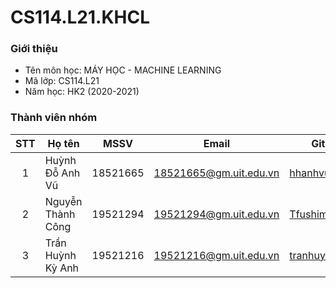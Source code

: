 # CS114.L21.KHCL

### Giới thiệu
* Tên môn học: MÁY HỌC - MACHINE LEARNING
* Mã lớp: CS114.L21
* Năm học: HK2 (2020-2021)

### Thành viên nhóm
| STT | Họ tên | MSSV | Email | Github |
| :---: | --- | --- | --- | --- |
| 1 | Huỳnh Đỗ Anh Vũ | 18521665 | 18521665@gm.uit.edu.vn | [hhanhvu99](https://github.com/hhanhvu99) |
| 2 | Nguyễn Thành Công | 19521294 | 19521294@gm.uit.edu.vn | [Tfushimura](https://github.com/Tfushimura) |
| 3 | Trần Huỳnh Kỳ Anh | 19521216 | 19521216@gm.uit.edu.vn | [tranhuynhkyanh](https://github.com/tranhuynhkyanh) |
